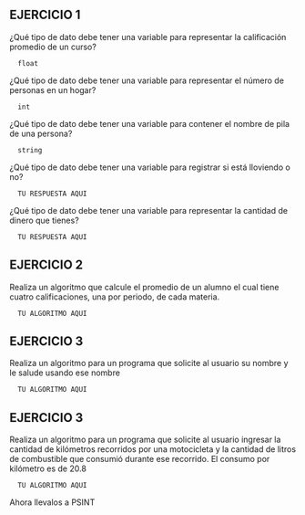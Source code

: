 ## EJERCICIO 1

¿Qué tipo de dato debe tener una variable para representar la calificación promedio de un
curso?

      float

¿Qué tipo de dato debe tener una variable para representar el número de personas en un
hogar?

      int

¿Qué tipo de dato debe tener una variable para contener el nombre de pila de una persona?

      string

¿Qué tipo de dato debe tener una variable para registrar si está lloviendo o no?

      TU RESPUESTA AQUI

¿Qué tipo de dato debe tener una variable para representar la cantidad de dinero que
tienes?

      TU RESPUESTA AQUI
      
## EJERCICIO 2

Realiza un algoritmo que calcule el promedio de un alumno el cual tiene cuatro calificaciones, una por periodo, de cada materia.

      TU ALGORITMO AQUI
      
      
## EJERCICIO 3

Realiza un algoritmo para un programa que solicite al usuario su nombre y le salude usando ese nombre

      TU ALGORITMO AQUI  

## EJERCICIO 3

Realiza un algoritmo para  un programa que solicite al usuario ingresar la cantidad de kilómetros recorridos por una motocicleta y la cantidad de litros de combustible que consumió durante ese recorrido. El consumo por kilómetro es de 20.8

      TU ALGORITMO AQUI  

Ahora llevalos a PSINT
